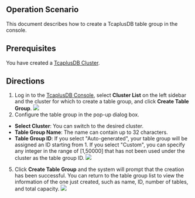 ## Operation Scenario
This document describes how to create a TcaplusDB table group in the console.

## Prerequisites
You have created a [TcaplusDB Cluster](https://intl.cloud.tencent.com/document/product/1016/32714).

## Directions
1. Log in to the [TcaplusDB Console](https://console.cloud.tencent.com/tcaplusdb/app), select **Cluster List** on the left sidebar and the cluster for which to create a table group, and click **Create Table Group**.
![](https://main.qcloudimg.com/raw/f6648ca638efde0f8a80ceb02c30dc67.png)
3. Configure the table group in the pop-up dialog box.
 - **Select Cluster**: You can switch to the desired cluster.
 - **Table Group Name**: The name can contain up to 32 characters.
 - **Table Group ID**: If you select "Auto-generated", your table group will be assigned an ID starting from 1. If you select "Custom", you can specify any integer in the range of [1,50000] that has not been used under the cluster as the table group ID.
![](https://main.qcloudimg.com/raw/4e1068deb10de257416ae7b3bacd9078.png)
5. Click **Create Table Group** and the system will prompt that the creation has been successful.
You can return to the table group list to view the information of the one just created, such as name, ID, number of tables, and total capacity.
![](https://main.qcloudimg.com/raw/79ff1b0a0e7c8d0df23abe719d97b642.png)
